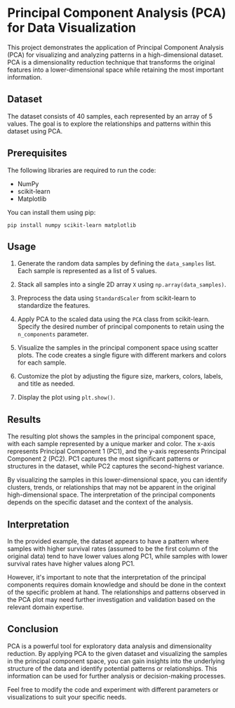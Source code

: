 # Principal Component Analysis (PCA) for Data Visualization

This project demonstrates the application of Principal Component Analysis (PCA) for visualizing and analyzing patterns in a high-dimensional dataset. PCA is a dimensionality reduction technique that transforms the original features into a lower-dimensional space while retaining the most important information.

## Dataset

The dataset consists of 40 samples, each represented by an array of 5 values. The goal is to explore the relationships and patterns within this dataset using PCA.

## Prerequisites

The following libraries are required to run the code:

- NumPy
- scikit-learn
- Matplotlib

You can install them using pip:

```
pip install numpy scikit-learn matplotlib
```

## Usage

1. Generate the random data samples by defining the `data_samples` list. Each sample is represented as a list of 5 values.

2. Stack all samples into a single 2D array `X` using `np.array(data_samples)`.

3. Preprocess the data using `StandardScaler` from scikit-learn to standardize the features.

4. Apply PCA to the scaled data using the `PCA` class from scikit-learn. Specify the desired number of principal components to retain using the `n_components` parameter.

5. Visualize the samples in the principal component space using scatter plots. The code creates a single figure with different markers and colors for each sample.

6. Customize the plot by adjusting the figure size, markers, colors, labels, and title as needed.

7. Display the plot using `plt.show()`.

## Results

The resulting plot shows the samples in the principal component space, with each sample represented by a unique marker and color. The x-axis represents Principal Component 1 (PC1), and the y-axis represents Principal Component 2 (PC2). PC1 captures the most significant patterns or structures in the dataset, while PC2 captures the second-highest variance.

By visualizing the samples in this lower-dimensional space, you can identify clusters, trends, or relationships that may not be apparent in the original high-dimensional space. The interpretation of the principal components depends on the specific dataset and the context of the analysis.

## Interpretation

In the provided example, the dataset appears to have a pattern where samples with higher survival rates (assumed to be the first column of the original data) tend to have lower values along PC1, while samples with lower survival rates have higher values along PC1.

However, it's important to note that the interpretation of the principal components requires domain knowledge and should be done in the context of the specific problem at hand. The relationships and patterns observed in the PCA plot may need further investigation and validation based on the relevant domain expertise.

## Conclusion

PCA is a powerful tool for exploratory data analysis and dimensionality reduction. By applying PCA to the given dataset and visualizing the samples in the principal component space, you can gain insights into the underlying structure of the data and identify potential patterns or relationships. This information can be used for further analysis or decision-making processes.

Feel free to modify the code and experiment with different parameters or visualizations to suit your specific needs.

